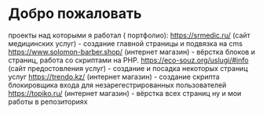 # Добро пожаловать 

проекты над которыми я работал ( портфолио):
https://srmedic.ru/ (сайт медицинских услуг) - создание главной страницы и подвязка на cms
https://www.solomon-barber.shop/ (интернет магазин) - вёрстка блоков и страниц, работа со скриптами на PHP.
https://eco-souz.org/uslugi/#info (сайт предостовления услуг) - создание и посадка некоторых страниц услуг
https://trendo.kz/ (интернет магазин) - создание скрипта блокировщика входа для незарегестрированных пользователей
https://topiko.ru/ (интернет магазин) - вёрстка всех страниц
ну и мои работы в репозиториях 
